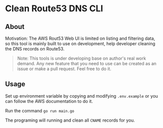 # Clean Route53 DNS CLI

## About

Motivation: The AWS Rout53 Web UI is limited on listing and filtering data, so this tool is mainly built to use on development, help developer cleaning the DNS records on Route53.

> Note: This tools is under developing base on author's real work demand. Any new feature that you need to use can be created as an issue or make a pull request. Feel free to do it.

## Usage

Set up environment variable by copying and modifying `.env.example` or you can follow the AWS documentation to do it.

Run the command `go run main.go`

The programing will running and clean all `CNAME` records for you.
